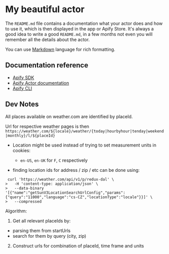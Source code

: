 # My beautiful actor

The `README.md` file contains a documentation what your actor does and how to use it,
which is then displayed in the app or Apify Store. It's always a good
idea to write a good `README.md`, in a few months not even you
will remember all the details about the actor.

You can use [Markdown](https://www.markdownguide.org/cheat-sheet)
language for rich formatting.

## Documentation reference

- [Apify SDK](https://sdk.apify.com/)
- [Apify Actor documentation](https://docs.apify.com/actor)
- [Apify CLI](https://docs.apify.com/cli)


## Dev Notes

All places available on weather.com are identified by placeId.

Url for respective weather pages is then `https://weather.com/${locale}/weather/{today|hourbyhour|tenday|weekend|monthly}/l/${placeId}`


 - Location might be used instead of trying to set measurement units in cookies:

   - `en-US`, `en-UK` for `F`, `C` respectively


 - finding location ids for address / zip / etc can be done using:

```
 curl 'https://weather.com/api/v1/p/redux-dal' \
>   -H 'content-type: application/json' \
>   --data-binary '[{"name":"getSunV3LocationSearchUrlConfig","params":{"query":"11000","language":"cs-CZ","locationType":"locale"}}]' \
>   --compressed
```

Algorithm:

1. Get all relevant placeIds by:
  - parsing them from startUrls
  - search for them by query (city, zip)

2. Construct urls for combination of placeId, time frame and units
